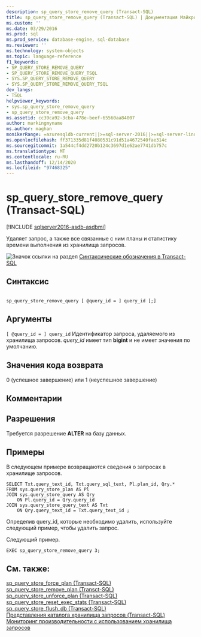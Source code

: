 ```yaml
---
description: sp_query_store_remove_query (Transact-SQL)
title: sp_query_store_remove_query (Transact-SQL) | Документация Майкрософт
ms.custom: ''
ms.date: 03/29/2016
ms.prod: sql
ms.prod_service: database-engine, sql-database
ms.reviewer: ''
ms.technology: system-objects
ms.topic: language-reference
f1_keywords:
- SP_QUERY_STORE_REMOVE_QUERY
- SP_QUERY_STORE_REMOVE_QUERY_TSQL
- SYS.SP_QUERY_STORE_REMOVE_QUERY
- SYS.SP_QUERY_STORE_REMOVE_QUERY_TSQL
dev_langs:
- TSQL
helpviewer_keywords:
- sys.sp_query_store_remove_query
- sp_query_store_remove_query
ms.assetid: cc39ca92-3cba-478e-beef-65560aa84007
author: markingmyname
ms.author: maghan
monikerRange: =azuresqldb-current||>=sql-server-2016||>=sql-server-linux-2017||=azuresqldb-mi-current
ms.openlocfilehash: ff371335d81f4080531c91d51a4672540fae314c
ms.sourcegitcommit: 1a544cf4dd2720b124c3697d1e62ae7741db757c
ms.translationtype: MT
ms.contentlocale: ru-RU
ms.lasthandoff: 12/14/2020
ms.locfileid: "97468325"
---
```

# <a name="sp_query_store_remove_query-transact-sql"></a>sp_query_store_remove_query (Transact-SQL)

[!INCLUDE [sqlserver2016-asdb-asdbmi](../../includes/applies-to-version/sqlserver2016-asdb-asdbmi.md)]

  Удаляет запрос, а также все связанные с ним планы и статистику времени выполнения из хранилища запросов.  
  
 ![Значок ссылки на раздел](../../database-engine/configure-windows/media/topic-link.gif "Значок ссылки на раздел") [Синтаксические обозначения в Transact-SQL](../../t-sql/language-elements/transact-sql-syntax-conventions-transact-sql.md)  
  
## <a name="syntax"></a>Синтаксис  
  
```  
  
sp_query_store_remove_query [ @query_id = ] query_id [;]  
```  
  
## <a name="arguments"></a>Аргументы  
`[ @query_id = ] query_id` Идентификатор запроса, удаляемого из хранилища запросов. *query_id* имеет тип **bigint** и не имеет значения по умолчанию.  
  
## <a name="return-code-values"></a>Значения кода возврата  
 0 (успешное завершение) или 1 (неуспешное завершение)  
  
## <a name="remarks"></a>Комментарии  
  
## <a name="permissions"></a>Разрешения  
 Требуется разрешение **ALTER** на базу данных.
  
## <a name="examples"></a>Примеры  
 В следующем примере возвращаются сведения о запросах в хранилище запросов.  
  
```  
SELECT Txt.query_text_id, Txt.query_sql_text, Pl.plan_id, Qry.*  
FROM sys.query_store_plan AS Pl  
JOIN sys.query_store_query AS Qry  
    ON Pl.query_id = Qry.query_id  
JOIN sys.query_store_query_text AS Txt  
    ON Qry.query_text_id = Txt.query_text_id ;  
```  
  
 Определив query_id, которые необходимо удалить, используйте следующий пример, чтобы удалить запрос.  
  
 Следующий пример.  
  
```  
EXEC sp_query_store_remove_query 3;  
```  
  
## <a name="see-also"></a>См. также:  
 [sp_query_store_force_plan &#40;Transact-SQL&#41;](../../relational-databases/system-stored-procedures/sp-query-store-force-plan-transact-sql.md)   
 [sp_query_store_remove_plan &#40;Transct-SQL&#41;](../../relational-databases/system-stored-procedures/sp-query-store-remove-plan-transct-sql.md)   
 [sp_query_store_unforce_plan &#40;Transact-SQL&#41;](../../relational-databases/system-stored-procedures/sp-query-store-unforce-plan-transact-sql.md)   
 [sp_query_store_reset_exec_stats &#40;Transact-SQL&#41;](../../relational-databases/system-stored-procedures/sp-query-store-reset-exec-stats-transact-sql.md)   
 [sp_query_store_flush_db &#40;Transact-SQL&#41;](../../relational-databases/system-stored-procedures/sp-query-store-flush-db-transact-sql.md)   
 [Представления каталога хранилища запросов &#40;Transact-SQL&#41;](../../relational-databases/system-catalog-views/query-store-catalog-views-transact-sql.md)   
 [Мониторинг производительности с использованием хранилища запросов](../../relational-databases/performance/monitoring-performance-by-using-the-query-store.md)  
  
  
